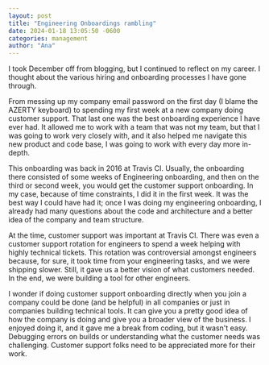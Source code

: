```yaml
---
layout: post
title: "Engineering Onboardings rambling"
date: 2024-01-18 13:05:50 -0600
categories: management
author: "Ana"
---
```


I took December off from blogging, but I continued to reflect on my career.
I thought about the various hiring and onboarding processes I have gone through.

From messing up my company email password on the first day (I blame the AZERTY keyboard) to spending my first week at a new company doing customer support.
That last one was the best onboarding experience I have ever had. It allowed me to work with a team that was not my team, but that I was going to work very closely with, and it also helped me navigate this new product and code base, I was going to work with every day more in-depth.

This onboarding was back in 2016 at Travis CI. Usually, the onboarding there consisted of some weeks of Engineering onboarding, and then on the third or second week, you would get the customer support onboarding. In my case, because of time constraints, I did it in the first week. It was the best way I could have had it; once I was doing my engineering onboarding, I already had many questions about the code and architecture and a better idea of the company and team structure.

At the time, customer support was important at Travis CI. There was even a customer support rotation for engineers to spend a week helping with highly technical tickets. This rotation was controversial amongst engineers because, for sure, it took time from your engineering tasks, and we were shipping slower. Still, it gave us a better vision of what customers needed. In the end, we were building a tool for other engineers.

I wonder if doing customer support onboarding directly when you join a company could be done (and be helpful) in all companies or just in companies building technical tools. It can give you a pretty good idea of how the company is doing and give you a broader view of the business. I enjoyed doing it, and it gave me a break from coding, but it wasn't easy. Debugging errors on builds or understanding what the customer needs was challenging. Customer support folks need to be appreciated more for their work.
